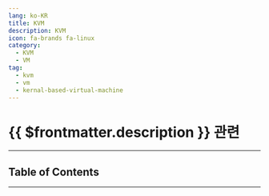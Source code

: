 ```yaml
---
lang: ko-KR
title: KVM
description: KVM
icon: fa-brands fa-linux
category:
  - KVM
  - VM
tag:
  - kvm
  - vm
  - kernal-based-virtual-machine
---
```


# {{ $frontmatter.description }} 관련

<ShieldsGroup logos=""/>

---

## Table of Contents

<ToCLocal basePath="/devops/kvm/" />

---

<TagLinks />